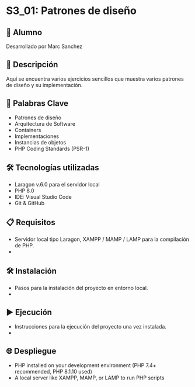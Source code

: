# S3_01: Patrones de diseño

## 👤 Alumno
Desarrollado por Marc Sanchez

## 📄 Descripción
Aquí se encuentra varios ejercicios sencillos que muestra varios patrones de diseño y su implementación.

## 🎯 Palabras Clave
- Patrones de diseño
- Arquitectura de Software
- Containers
- Implementaciones
- Instancias de objetos
- PHP Coding Standards (PSR-1)

## 🛠️ Tecnologías utilizadas
- Laragon v.6.0 para el servidor local
- PHP 8.0
- IDE: Visual Studio Code
- Git & GitHub

## 📋 Requisitos
- Servidor local tipo Laragon, XAMPP / MAMP / LAMP para la compilación de PHP.
- 

## 🛠️ Instalación
- Pasos para la instalación del proyecto en entorno local.
- 

## ▶️ Ejecución
- Instrucciones para la ejecución del proyecto una vez instalada.
- 

## 🌐 Despliegue
- PHP installed on your development environment (PHP 7.4+ recommended, PHP 8.1.10 used)
- A local server like XAMPP, MAMP, or LAMP to run PHP scripts

